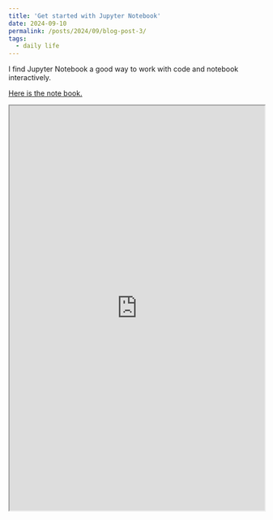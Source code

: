 ```yaml
---
title: 'Get started with Jupyter Notebook'
date: 2024-09-10
permalink: /posts/2024/09/blog-post-3/
tags:
  - daily life
---
```


I find Jupyter Notebook a good way to work with code and notebook interactively.

[Here is the note book.](https://nbviewer.org/github/BrightMoon-FFRC037/Literature/blob/main/Course/Methods%20of%20Mathematical%20Physics/Get%20Started%20with%20SymPy.ipynb)

<iframe src="https://nbviewer.org/github/BrightMoon-FFRC037/Literature/blob/main/Course/Methods%20of%20Mathematical%20Physics/Get%20Started%20with%20SymPy.ipynb" width="100%" height="800" allowfullscreen></iframe>


